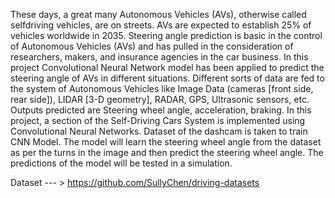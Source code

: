 These days, a great many Autonomous Vehicles (AVs), otherwise called selfdriving
vehicles, are on streets. AVs are expected to establish 25% of vehicles
worldwide in 2035. Steering angle prediction is basic in the control of Autonomous
Vehicles (AVs) and has pulled in the consideration of researchers, makers, and insurance
agencies in the car business. In this project Convolutional Neural Network
model has been applied to predict the steering angle of AVs in different situations.
Different sorts of data are fed to the system of Autonomous Vehicles like Image Data
(cameras [front side, rear side]), LIDAR [3-D geometry], RADAR, GPS, Ultrasonic
sensors, etc. Outputs predicted are Steering wheel angle, acceleration, braking. In
this project, a section of the Self-Driving Cars System is implemented using Convolutional
Neural Networks. Dataset of the dashcam is taken to train CNN Model.
The model will learn the steering wheel angle from the dataset as per the turns in the
image and then predict the steering wheel angle. The predictions of the model will
be tested in a simulation.

Dataset --- >  https://github.com/SullyChen/driving-datasets
